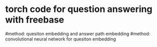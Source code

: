 # torch code for question answering with freebase 
#method:
quesiton embedding and answer path embedding
#method:
convolutional neural network for quesiton embedding
